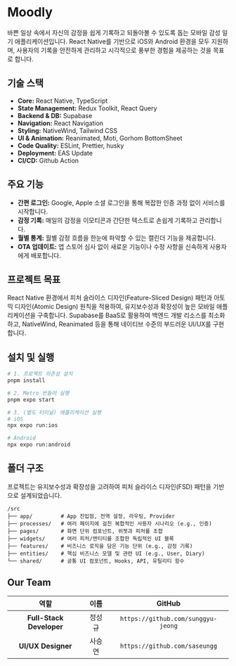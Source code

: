 # Moodly

바쁜 일상 속에서 자신의 감정을 쉽게 기록하고 되돌아볼 수 있도록 돕는 모바일 감성 일기 애플리케이션입니다. React Native를 기반으로 iOS와 Android 환경을 모두 지원하며, 사용자의 기록을 안전하게 관리하고 시각적으로 풍부한 경험을 제공하는 것을 목표로 합니다.

## 기술 스택

  * **Core:** React Native, TypeScript
  * **State Management:** Redux Toolkit, React Query
  * **Backend & DB:** Supabase
  * **Navigation:** React Navigation
  * **Styling:** NativeWind, Tailwind CSS
  * **UI & Animation:** Reanimated, Moti, Gorhom BottomSheet
  * **Code Quality:** ESLint, Prettier, husky
  * **Deployment:** EAS Update
  * **CI/CD:** Github Action

## 주요 기능

  * **간편 로그인:** Google, Apple 소셜 로그인을 통해 복잡한 인증 과정 없이 서비스를 시작합니다.
  * **감정 기록:** 매일의 감정을 이모티콘과 간단한 텍스트로 손쉽게 기록하고 관리합니다.
  * **월별 통계:** 월별 감정 흐름을 한눈에 파악할 수 있는 캘린더 기능을 제공합니다.
  * **OTA 업데이트:** 앱 스토어 심사 없이 새로운 기능이나 수정 사항을 신속하게 사용자에게 배포합니다.

## 프로젝트 목표

React Native 환경에서 피처 슬라이스 디자인(Feature-Sliced Design) 패턴과 아토믹 디자인(Atomic Design) 원칙을 적용하여, 유지보수성과 확장성이 높은 모바일 애플리케이션을 구축합니다. Supabase를 BaaS로 활용하여 백엔드 개발 리소스를 최소화하고, NativeWind, Reanimated 등을 통해 네이티브 수준의 부드러운 UI/UX를 구현합니다.

## 설치 및 실행

```bash
# 1. 프로젝트 의존성 설치
pnpm install

# 2. Metro 번들러 실행
pnpm expo start

# 3. (별도 터미널) 애플리케이션 실행
# iOS
npx expo run:ios

# Android
npx expo run:android
```

## 폴더 구조

프로젝트는 유지보수성과 확장성을 고려하여 피처 슬라이스 디자인(FSD) 패턴을 기반으로 설계되었습니다.

```plaintext
/src
├── app/         # App 진입점, 전역 설정, 라우팅, Provider
├── processes/   # 여러 페이지에 걸친 복합적인 사용자 시나리오 (e.g., 인증)
├── pages/       # 화면 단위 컴포넌트, 위젯과 피처를 조합
├── widgets/     # 여러 피처/엔티티를 조합한 독립적인 UI 블록
├── features/    # 비즈니스 로직을 담은 기능 단위 (e.g., 감정 기록)
├── entities/    # 핵심 비즈니스 모델 및 관련 UI (e.g., User, Diary)
└── shared/      # 공통 UI 컴포넌트, Hooks, API, 유틸리티 함수
```

## Our Team

| 역할 | 이름 | GitHub |
| :---: | :---: | :---: |
| **Full-Stack Developer** |정성규 | `https://github.com/sunggyu-jeong` |
| **UI/UX Designer** |사승연 | `https://github.com/saseungg` |
